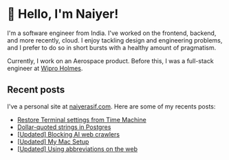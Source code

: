# 👋 Hello, I'm Naiyer!

I'm a software engineer from India. I've worked on the frontend, backend, and more recently, cloud. I enjoy tackling design and engineering problems, and I prefer to do so in short bursts with a healthy amount of pragmatism.

Currently, I work on an Aerospace product. Before this, I was a full-stack engineer at [Wipro Holmes](https://www.wipro.com/holmes/).

## Recent posts

I've a personal site at [naiyerasif.com](https://www.naiyerasif.com). Here are some of my recents posts:

<!-- BLOG-POST-LIST:START -->
- [Restore Terminal settings from Time Machine](https://www.naiyerasif.com/post/2024/06/24/restore-terminal-settings-from-time-machine/)
- [Dollar-quoted strings in Postgres](https://www.naiyerasif.com/post/2024/06/24/dollar-quoted-strings-in-postgres/)
- [[Updated] Blocking AI web crawlers](https://www.naiyerasif.com/post/2023/09/30/blocking-ai-web-crawlers/)
- [[Updated] My Mac Setup](https://www.naiyerasif.com/post/2023/04/16/my-mac-setup/)
- [[Updated] Using abbreviations on the web](https://www.naiyerasif.com/post/2024/06/09/using-abbreviations-on-the-web/)
<!-- BLOG-POST-LIST:END -->
